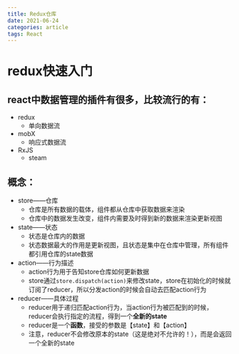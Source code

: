 ```yaml
---
title: Redux仓库
date: 2021-06-24
categories: article
tags: React
---
```


# redux快速入门

## react中数据管理的插件有很多，比较流行的有：

- redux
  - 单向数据流
- mobX
  - 响应式数据流
- RxJS
  - steam

## 概念：

- store——仓库
  - 仓库是所有数据的载体，组件都从仓库中获取数据来渲染
  - 仓库中的数据发生改变，组件内需要及时得到新的数据来渲染更新视图
- state——状态
  - 状态是仓库内的数据
  - 状态数据最大的作用是更新视图，且状态是集中在仓库中管理，所有组件都引用仓库的state数据
- action——行为描述
  - action行为用于告知store仓库如何更新数据
  - store通过`store.dispatch(action)`来修改state，store在初始化的时候就订阅了reducer，所以分发action的时候会自动去匹配action行为
- reducer——具体过程
  - reducer用于递归匹配action行为，当action行为被匹配到的时候，reducer会执行指定的流程，得到一个**全新的state**
  - reducer是一个**函数**，接受的参数是【state】和【action】
  - 注意，reducer不会修改原本的state（这是绝对不允许的！），而是会返回一个全新的state